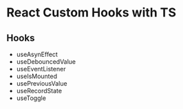 # React Custom Hooks with TS

## Hooks

- useAsynEffect
- useDebouncedValue
- useEventListener
- useIsMounted
- usePreviousValue
- useRecordState
- useToggle

